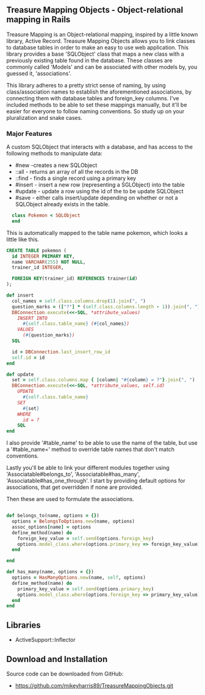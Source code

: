 ## Treasure Mapping Objects - Object-relational mapping in Rails

Treasure Mapping is an Object-relational mapping, inspired by a little known library, Active Record. Treasure Mapping Objects allows you to link classes to database tables in order to make an easy to use web application. This library provides a base 'SQLObject' class that maps a new class with a previously existing table found in the database. These classes are commonly called 'Models' and can be associated with other models by, you guessed it, 'associations'.

This library adheres to a pretty strict sense of naming, by using class/association names to establish the aforementioned associations, by connecting them with database tables and foreign_key columns. I've included methods to be able to set these mappings manually, but it'll be easier for everyone to follow naming conventions. So study up on your pluralization and snake cases.

### Major Features

A custom SQLObject that interacts with a database, and has access to the following methods to manipulate data:
* #new -creates a new SQLObject
* ::all - returns an array of all the records in the DB
* ::find - finds a single record using a primary key
* #insert - insert a new row (representing a SGLObject) into the table
* #update - update a row using the id of the to be update SQLObject
* #save - either calls insert/update depending on whether or not a SQLObject already
  exists in the table.

```ruby
  class Pokemon < SQLObject
  end
```
This is automatically mapped to the table name pokemon, which looks a little like this.

```sql
CREATE TABLE pokemon (
  id INTEGER PRIMARY KEY,
  name VARCHAR(255) NOT NULL,
  trainer_id INTEGER,

  FOREIGN KEY(trainer_id) REFERENCES trainer(id)
);
```

```ruby
def insert
  col_names = self.class.columns.drop(1).join(", ")
  question_marks = (["?"] * (self.class.columns.length - 1)).join(", ")
  DBConnection.execute(<<-SQL, *attribute_values)
    INSERT INTO
      #{self.class.table_name} (#{col_names})
    VALUES
      (#{question_marks})
  SQL

  id = DBConnection.last_insert_row_id
  self.id = id
end

def update
  set = self.class.columns.map { |column| "#{column} = ?"}.join(", ")
  DBConnection.execute(<<-SQL, *attribute_values, self.id)
    UPDATE
      #{self.class.table_name}
    SET
      #{set}
    WHERE
      id = ?
    SQL
end
```

I also provide '#table_name' to be able to use the name of the table, but use a '#table_name=' method to override table names that don't match conventions.

Lastly you'll be able to link your different modules together using 'Associatable#belongs_to', 'Associatable#has_many', 'Associatable#has_one_through'. I start by providing default options for associations, that get overridden if none are provided.



Then these are used to formulate the associations.

```ruby

def belongs_to(name, options = {})
  options = BelongsToOptions.new(name, options)
  assoc_options[name] = options
  define_method(name) do
    foreign_key_value = self.send(options.foreign_key)
    options.model_class.where(options.primary_key => foreign_key_value).first
  end

end

def has_many(name, options = {})
  options = HasManyOptions.new(name, self, options)
  define_method(name) do
    primary_key_value = self.send(options.primary_key)
    options.model_class.where(options.foreign_key => primary_key_value)
  end
end

```
## Libraries

* ActiveSupport::Inflector

## Download and Installation
Source code can be downloaded from GitHub:
* https://github.com/mikeyharris89/TreasureMappingObjects.git
